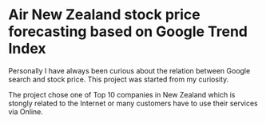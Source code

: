 # Air New Zealand stock price forecasting based on Google Trend Index

Personally I have always been curious about the relation between Google search and stock price. This project was started from my curiosity. 

The project chose one of Top 10 companies in New Zealand which is stongly related to the Internet or many customers have to use their services via Online.  
